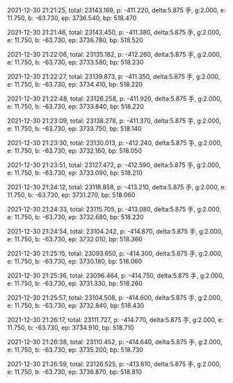 2021-12-30 21:21:25, total: 23143.169, p: -411.220, delta:5.875 手, g:2.000, e: 11.750, b: -63.730, ep: 3736.540, bp: 518.470

2021-12-30 21:21:46, total: 23143.450, p: -411.380, delta:5.875 手, g:2.000, e: 11.750, b: -63.730, ep: 3736.780, bp: 518.520

2021-12-30 21:22:06, total: 23135.182, p: -412.260, delta:5.875 手, g:2.000, e: 11.750, b: -63.730, ep: 3733.580, bp: 518.230

2021-12-30 21:22:27, total: 23139.873, p: -411.350, delta:5.875 手, g:2.000, e: 11.750, b: -63.730, ep: 3734.410, bp: 518.220

2021-12-30 21:22:48, total: 23126.258, p: -411.920, delta:5.875 手, g:2.000, e: 11.750, b: -63.730, ep: 3733.840, bp: 518.220

2021-12-30 21:23:09, total: 23138.278, p: -411.370, delta:5.875 手, g:2.000, e: 11.750, b: -63.730, ep: 3733.750, bp: 518.140

2021-12-30 21:23:30, total: 23130.013, p: -412.240, delta:5.875 手, g:2.000, e: 11.750, b: -63.730, ep: 3732.160, bp: 518.050

2021-12-30 21:23:51, total: 23127.472, p: -412.590, delta:5.875 手, g:2.000, e: 11.750, b: -63.730, ep: 3733.090, bp: 518.210

2021-12-30 21:24:12, total: 23118.858, p: -413.210, delta:5.875 手, g:2.000, e: 11.750, b: -63.730, ep: 3731.270, bp: 518.060

2021-12-30 21:24:33, total: 23115.705, p: -413.080, delta:5.875 手, g:2.000, e: 11.750, b: -63.730, ep: 3732.680, bp: 518.220

2021-12-30 21:24:54, total: 23104.242, p: -414.870, delta:5.875 手, g:2.000, e: 11.750, b: -63.730, ep: 3732.010, bp: 518.360

2021-12-30 21:25:15, total: 23093.650, p: -414.300, delta:5.875 手, g:2.000, e: 11.750, b: -63.730, ep: 3730.180, bp: 518.060

2021-12-30 21:25:36, total: 23096.464, p: -414.750, delta:5.875 手, g:2.000, e: 11.750, b: -63.730, ep: 3731.330, bp: 518.260

2021-12-30 21:25:57, total: 23104.508, p: -414.600, delta:5.875 手, g:2.000, e: 11.750, b: -63.730, ep: 3732.840, bp: 518.430

2021-12-30 21:26:17, total: 23111.727, p: -414.770, delta:5.875 手, g:2.000, e: 11.750, b: -63.730, ep: 3734.910, bp: 518.710

2021-12-30 21:26:38, total: 23110.452, p: -414.640, delta:5.875 手, g:2.000, e: 11.750, b: -63.730, ep: 3735.200, bp: 518.730

2021-12-30 21:26:59, total: 23126.525, p: -413.610, delta:5.875 手, g:2.000, e: 11.750, b: -63.730, ep: 3736.870, bp: 518.810